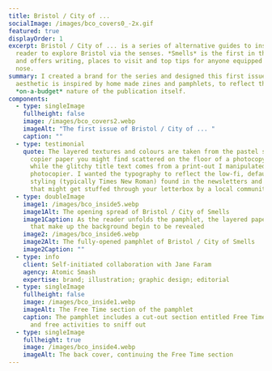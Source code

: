 ```yaml
---
title: Bristol / City of ...
socialImage: /images/bco_covers0_-2x.gif
featured: true
displayOrder: 1
excerpt: Bristol / City of ... is a series of alternative guides to inspire its
  reader to explore Bristol via the senses. *Smells* is the first in the series
  and offers writing, places to visit and top tips for anyone equipped with a
  nose.
summary: I created a brand for the series and designed this first issue. The
  aesthetic is inspired by home made zines and pamphlets, to reflect the the
  *on-a-budget* nature of the publication itself.
components:
  - type: singleImage
    fullheight: false
    image: /images/bco_covers2.webp
    imageAlt: "The first issue of Bristol / City of ... "
    caption: ""
  - type: testimonial
    quote: The layered textures and colours are taken from the pastel shades of
      copier paper you might find scattered on the floor of a photocopy room,
      while the glitchy title text comes from a print-out I manipulated on a
      photocopier. I wanted the typography to reflect the low-fi, default
      styling (typically Times New Roman) found in the newsletters and pamphlets
      that might get stuffed through your letterbox by a local community group.
  - type: doubleImage
    image1: /images/bco_inside5.webp
    image1Alt: The opening spread of Bristol / City of Smells
    image1Caption: As the reader unfolds the pamphlet, the layered paper textures
      that make up the background begin to be revealed
    image2: /images/bco_inside6.webp
    image2Alt: The fully-opened pamphlet of Bristol / City of Smells
    image2Caption: ""
  - type: info
    client: Self-initiated collaboration with Jane Faram
    agency: Atomic Smash
    expertise: brand; illustration; graphic design; editorial
  - type: singleImage
    fullheight: false
    image: /images/bco_inside1.webp
    imageAlt: The Free Time section of the pamphlet
    caption: The pamphlet includes a cut-out section entitled Free Time, with quick
      and free activities to sniff out
  - type: singleImage
    fullheight: true
    image: /images/bco_inside4.webp
    imageAlt: The back cover, continuing the Free Time section
---
```

